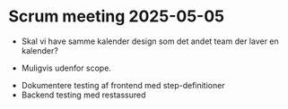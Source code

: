 # Scrum meeting 2025-05-05

 - Skal vi have samme kalender design som det andet team der laver en kalender?
  + Muligvis udenfor scope.
 - Dokumentere testing af frontend med step-definitioner
 - Backend testing med restassured
